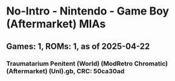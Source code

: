 # No-Intro - Nintendo - Game Boy (Aftermarket) MIAs
## Games: 1, ROMs: 1, as of 2025-04-22

### Traumatarium Penitent (World) (ModRetro Chromatic) (Aftermarket) (Unl).gb, CRC: 50ca30ad
